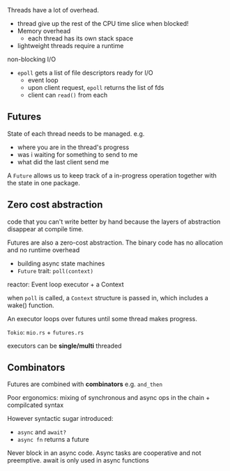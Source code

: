 
Threads have a lot of overhead.

- thread give up the rest of the CPU time slice when blocked!
- Memory overhead
  - each thread has its own stack space
- lightweight threads require a runtime

non-blocking I/O

- `epoll` gets a list of file descriptors ready for I/O
  - event loop
  - upon client request, `epoll` returns the list of fds
  - client can `read()` from each

## Futures

State of each thread needs to be managed. e.g.
- where you are in the thread's progress
- was i waiting for something to send to me
- what did the last client send me

A `Future` allows us to keep track of a in-progress operation together 
with the state in one package.

## Zero cost abstraction

code that you can't write better by hand because the layers of abstraction disappear at compile time.

Futures are also a zero-cost abstraction. The binary code has no allocation and no runtime overhead

- building async state machines
- `Future` trait: `poll(context)`

reactor: Event loop executor + a Context

when `poll` is called, a `Context` structure is passed in, which includes a wake() function.

An executor loops over futures until some thread makes progress. 

`Tokio`: `mio.rs` + `futures.rs`

executors can be **single/multi** threaded

## Combinators

Futures are combined with **combinators** e.g. `and_then`

Poor ergonomics: mixing of synchronous and async ops in the chain + compilcated syntax

However syntactic sugar introduced:
- `async` and `await?`
- `async fn` returns a future

Never block in an async code. Async tasks are cooperative and not preemptive.
await is only used in async functions
